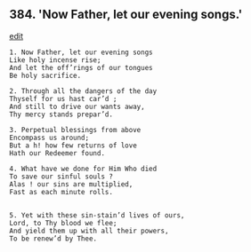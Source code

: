 
## 384.  'Now Father, let our evening songs.'
[edit](https://docs.google.com/document/d/125WnPxqsmbfEijwWPmu_Nd86YPGwM07m/edit?mode=html)



    1. Now Father, let our evening songs
    Like holy incense rise;
    And let the off’rings of our tongues 
    Be holy sacrifice.

    2. Through all the dangers of the day
    Thyself for us hast car’d ;
    And still to drive our wants away,
    Thy mercy stands prepar’d.

    3. Perpetual blessings from above
    Encompass us around;
    But a h! how few returns of love 
    Hath our Redeemer found.

    4. What have we done for Him Who died
    To save our sinful souls ?
    Alas ! our sins are multiplied,
    Fast as each minute rolls.


    5. Yet with these sin-stain’d lives of ours, 
    Lord, to Thy blood we flee;
    And yield them up with all their powers, 
    To be renew’d by Thee.
